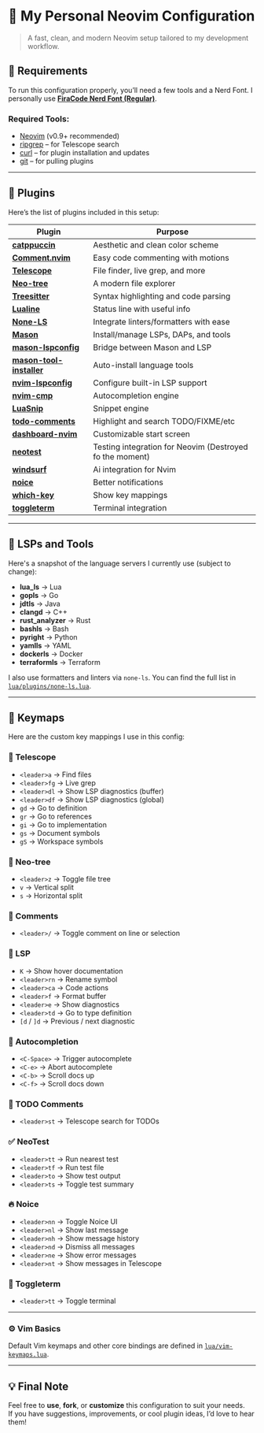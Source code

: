 # 🧠 My Personal Neovim Configuration

> A fast, clean, and modern Neovim setup tailored to my development workflow.

## 🧰 Requirements

To run this configuration properly, you’ll need a few tools and a Nerd Font. I personally use [**FiraCode Nerd Font (Regular)**](https://github.com/ryanoasis/nerd-fonts/releases/download/v3.4.0/FiraCode.zip).

### Required Tools:

- [Neovim](https://github.com/neovim/neovim) (v0.9+ recommended)
- [ripgrep](https://github.com/BurntSushi/ripgrep) – for Telescope search
- [curl](https://github.com/curl/curl) – for plugin installation and updates
- [git](https://github.com/git/git) – for pulling plugins

---

## 🔌 Plugins

Here’s the list of plugins included in this setup:

| Plugin                                                                                   | Purpose                                                  |
| ---------------------------------------------------------------------------------------- | -------------------------------------------------------- |
| [**catppuccin**](https://github.com/catppuccin/nvim)                                     | Aesthetic and clean color scheme                         |
| [**Comment.nvim**](https://github.com/numToStr/Comment.nvim)                             | Easy code commenting with motions                        |
| [**Telescope**](https://github.com/nvim-telescope/telescope.nvim)                        | File finder, live grep, and more                         |
| [**Neo-tree**](https://github.com/nvim-neo-tree/neo-tree.nvim)                           | A modern file explorer                                   |
| [**Treesitter**](https://github.com/nvim-treesitter/nvim-treesitter)                     | Syntax highlighting and code parsing                     |
| [**Lualine**](https://github.com/nvim-lualine/lualine.nvim)                              | Status line with useful info                             |
| [**None-LS**](https://github.com/nvimtools/none-ls.nvim)                                 | Integrate linters/formatters with ease                   |
| [**Mason**](https://github.com/mason-org/mason.nvim)                                     | Install/manage LSPs, DAPs, and tools                     |
| [**mason-lspconfig**](https://github.com/mason-org/mason-lspconfig.nvim)                 | Bridge between Mason and LSP                             |
| [**mason-tool-installer**](https://github.com/WhoIsSethDaniel/mason-tool-installer.nvim) | Auto-install language tools                              |
| [**nvim-lspconfig**](https://github.com/neovim/nvim-lspconfig)                           | Configure built-in LSP support                           |
| [**nvim-cmp**](https://github.com/hrsh7th/nvim-cmp)                                      | Autocompletion engine                                    |
| [**LuaSnip**](https://github.com/L3MON4D3/LuaSnip)                                       | Snippet engine                                           |
| [**todo-comments**](https://github.com/folke/todo-comments.nvim)                         | Highlight and search TODO/FIXME/etc                      |
| [**dashboard-nvim**](https://github.com/nvimdev/dashboard-nvim)                          | Customizable start screen                                |
| [**neotest**](https://github.com/nvim-neotest/neotest)                                   | Testing integration for Neovim (Destroyed fo the moment) |
| [**windsurf**](https://github.com/Exafunction/windsurf.nvim)                             | Ai integration for Nvim                                  |
| [**noice**](https://github.com/folke/noice.nvim)                                         | Better notifications                                     |
| [**which-key**](https://github.com/folke/which-key.nvim)                                 | Show key mappings                                        |
| [**toggleterm**](https://github.com/folke/which-key.nvim)                                | Terminal integration                                     |

---

## 🧠 LSPs and Tools

Here's a snapshot of the language servers I currently use (subject to change):

- **lua_ls** → Lua
- **gopls** → Go
- **jdtls** → Java
- **clangd** → C++
- **rust_analyzer** → Rust
- **bashls** → Bash
- **pyright** → Python
- **yamlls** → YAML
- **dockerls** → Docker
- **terraformls** → Terraform

I also use formatters and linters via `none-ls`. You can find the full list in [`lua/plugins/none-ls.lua`](./lua/plugins/none-ls.lua).

---

## 🎹 Keymaps

Here are the custom key mappings I use in this config:

### 🔭 Telescope

- `<leader>a` → Find files
- `<leader>fg` → Live grep
- `<leader>dl` → Show LSP diagnostics (buffer)
- `<leader>df` → Show LSP diagnostics (global)
- `gd` → Go to definition
- `gr` → Go to references
- `gi` → Go to implementation
- `gs` → Document symbols
- `gS` → Workspace symbols

### 🌳 Neo-tree

- `<leader>z` → Toggle file tree
- `v` → Vertical split
- `s` → Horizontal split

### 💬 Comments

- `<leader>/` → Toggle comment on line or selection

### 🧠 LSP

- `K` → Show hover documentation
- `<leader>rn` → Rename symbol
- `<leader>ca` → Code actions
- `<leader>f` → Format buffer
- `<leader>e` → Show diagnostics
- `<leader>td` → Go to type definition
- `[d` / `]d` → Previous / next diagnostic

### 🤖 Autocompletion

- `<C-Space>` → Trigger autocomplete
- `<C-e>` → Abort autocomplete
- `<C-b>` → Scroll docs up
- `<C-f>` → Scroll docs down

### 📝 TODO Comments

- `<leader>st` → Telescope search for TODOs

### ✅ NeoTest

- `<leader>tt` → Run nearest test
- `<leader>tf` → Run test file
- `<leader>to` → Show test output
- `<leader>ts` → Toggle test summary

### 🔥 Noice

- `<leader>nn` → Toggle Noice UI
- `<leader>nl` → Show last message
- `<leader>nh` → Show message history
- `<leader>nd` → Dismiss all messages
- `<leader>ne` → Show error messages
- `<leader>nt` → Show messages in Telescope

### 🎯 Toggleterm

- `<leader>tt` → Toggle terminal

---

### ⚙️ Vim Basics

Default Vim keymaps and other core bindings are defined in [`lua/vim-keymaps.lua`](./lua/vim-keymaps.lua).

---

## 💡 Final Note

Feel free to **use**, **fork**, or **customize** this configuration to suit your needs.  
If you have suggestions, improvements, or cool plugin ideas, I’d love to hear them!
